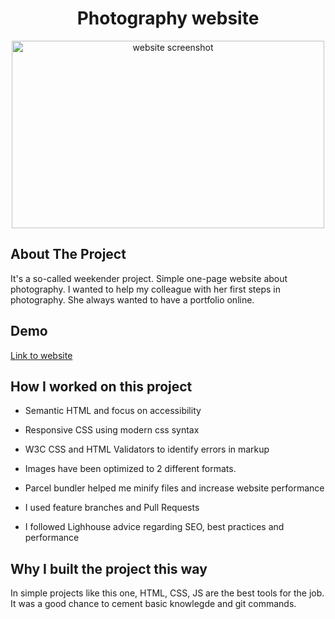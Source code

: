 <div style="text-align:center">
    <h1>Photography website</h1>
</div>

<div style="text-align:center">
<img src="https://dankadzurisovaphotography.netlify.app/readme-main.gif" alt="website screenshot" width="500" height="300"/>
</div>

## About The Project

It's a so-called weekender project. Simple one-page website about photography. I wanted to help my colleague with her first steps in photography. She always wanted to have a portfolio online.

## Demo

<a href="https://dankadzurisovaphotography.netlify.app/"  rel="noreferrer" target="_blank">Link to website</a>

## How I worked on this project

- Semantic HTML and focus on accessibility

- Responsive CSS using modern css syntax

- W3C CSS and HTML Validators to identify errors in markup

- Images have been optimized to 2 different formats.

- Parcel bundler helped me minify files and increase website performance

- I used feature branches and Pull Requests

- I followed Lighhouse advice regarding SEO, best practices and performance

## Why I built the project this way

In simple projects like this one, HTML, CSS, JS are the best tools for the job. It was a good chance to cement basic knowlegde and git commands.
